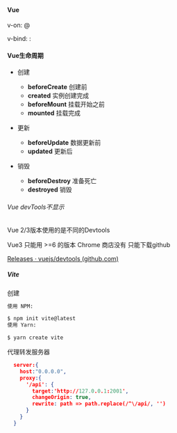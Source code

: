 #### Vue



v-on: @

v-bind: :



#### Vue生命周期

+ 创建
  + **beforeCreate**  创建前
  + **created**  实例创建完成
  + **beforeMount**  挂载开始之前
  + **mounted**  挂载完成

+ 更新
  + **beforeUpdate**  数据更新前
  + **updated**  更新后
+ 销毁
  + **beforeDestroy**  准备死亡
  + **destroyed**  销毁











###### Vue devTools不显示

Vue 2/3版本使用的是不同的Devtools



Vue3 只能用 >=6 的版本 Chrome 商店没有 只能下载github

[Releases · vuejs/devtools (github.com)](https://github.com/vuejs/devtools/releases)



##### Vite

创建

~~~sh
使用 NPM:

$ npm init vite@latest
使用 Yarn:

$ yarn create vite
~~~



代理转发服务器

~~~json
  server:{
    host:"0.0.0.0",
    proxy:{
      '/api': {
        target:'http://127.0.0.1:2001',
        changeOrigin: true,
        rewrite: path => path.replace(/^\/api/, '')
      }
    }
  }
~~~





